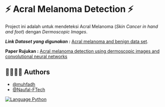 # ⚡️ Acral Melanoma Detection ⚡️

Project ini adalah untuk mendeteksi Acral Melanoma (*Skin Cancer in hand and foot*) dengan *Dermoscopic Images*.

***Link Dataset yang digunakan :*** [Acral melanoma and benign data set](https://figshare.com/s/a8c22c09f999f60a81bd).

**Paper Rujukan :** [Acral melanoma detection using dermoscopic images and convolutional neural networks](https://vciba.springeropen.com/articles/10.1186/s42492-021-00091-z)

## 👩‍💻👩‍💻 Authors

- [@muhfadh](https://www.github.com/muhfadh)
- [@Naufal-FTech](https://github.com/Naufal-FTech)

<a href="https://github.com/anuraghazra/github-readme-stats/actions">
  <img alt="Language Python" src="https://img.shields.io/badge/Language-Python-blue" />
</a>



